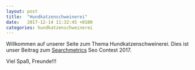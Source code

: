```yaml
---
layout: post
title:  "Hundkatzenschweinerei"
date:   2017-12-14 11:32:45 +0100
categories: hundkatzenschweinerei
---
```

Willkommen auf unserer Seite zum Thema Hundkatzenschweinerei. Dies ist unser Beitrag zum [Searchmetrics][searchmetrics] Seo Contest 2017.

Viel Spaß, Freunde!!!

[searchmetrics]: https://searchmetrics.com
